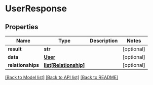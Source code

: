 # UserResponse

## Properties
Name | Type | Description | Notes
------------ | ------------- | ------------- | -------------
**result** | **str** |  | [optional] 
**data** | [**User**](User.md) |  | [optional] 
**relationships** | [**list[Relationship]**](Relationship.md) |  | [optional] 

[[Back to Model list]](../README.md#documentation-for-models) [[Back to API list]](../README.md#documentation-for-api-endpoints) [[Back to README]](../README.md)

